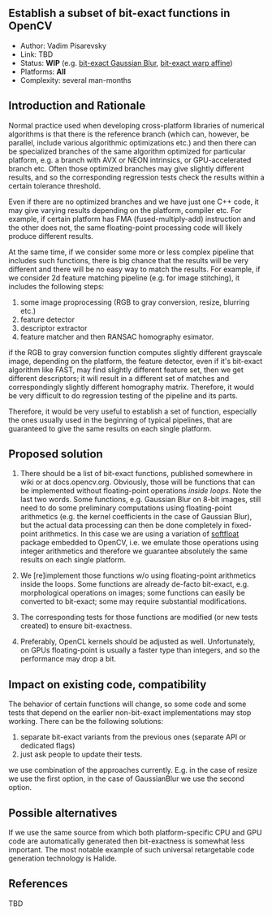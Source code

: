 ## Establish a subset of bit-exact functions in OpenCV

* Author: Vadim Pisarevsky
* Link: TBD
* Status: **WIP** (e.g. [bit-exact Gaussian Blur](https://github.com/opencv/opencv/pull/10898), [bit-exact warp affine](https://github.com/opencv/opencv/pull/10921)) 
* Platforms: **All**
* Complexity: several man-months

## Introduction and Rationale

Normal practice used when developing cross-platform libraries of numerical algorithms is that there is the reference branch (which can, however, be parallel, include various algorithmic optimizations etc.) and then there can be specialized branches of the same algorithm optimized for particular platform, e.g. a branch with AVX or NEON intrinsics, or GPU-accelerated branch etc. Often those optimized branches may give slightly different results, and so the corresponding regression tests check the results within a certain tolerance threshold.

Even if there are no optimized branches and we have just one C++ code, it may give varying results depending on the platform, compiler etc. For example, if certain platform has FMA (fused-multiply-add) instruction and the other does not, the same floating-point processing code will likely produce different results.

At the same time, if we consider some more or less complex pipeline that includes such functions, there is big chance that the results will be very different and there will be no easy way to match the results. For example, if we consider 2d feature matching pipeline (e.g. for image stitching), it includes the following steps:

1. some image proprocessing (RGB to gray conversion, resize, blurring etc.)
1. feature detector
1. descriptor extractor
1. feature matcher and then RANSAC homography esimator.

if the RGB to gray conversion function computes slightly different grayscale image, depending on the platform, the feature detector, even if it's bit-exact algorithm like FAST, may find slightly different feature set, then we get different descriptors; it will result in a different set of matches and correspondingly slightly different homography matrix. Therefore, it would be very difficult to do regression testing of the pipeline and its parts.

Therefore, it would be very useful to establish a set of function, especially the ones usually used in the beginning of typical pipelines, that are guaranteed to give the same results on each single platform.

## Proposed solution

1. There should be a list of bit-exact functions, published somewhere in wiki or at docs.opencv.org. Obviously, those will be functions that can be implemented without floating-point operations _inside_ _loops_. Note the last two words. Some functions, e.g. Gaussian Blur on 8-bit images, still need to do some preliminary computations using floating-point arithmetics (e.g. the kernel coefficients in the case of Gaussian Blur), but the actual data processing can then be done completely in fixed-point arithmetics. In this case we are using a variation of [softfloat](http://www.jhauser.us/arithmetic/SoftFloat.html) package embedded to OpenCV, i.e. we emulate those operations using integer arithmetics and therefore we guarantee absolutely the same results on each single platform.

2. We [re]implement those functions w/o using floating-point arithmetics inside the loops. Some functions are already de-facto bit-exact, e.g. morphological operations on images; some functions can easily be converted to bit-exact; some may require substantial modifications.

3. The corresponding tests for those functions are modified (or new tests created) to ensure bit-exactness.

4. Preferably, OpenCL kernels should be adjusted as well. Unfortunately, on GPUs floating-point is usually a faster type than integers, and so the performance may drop a bit.

## Impact on existing code, compatibility

The behavior of certain functions will change, so some code and some tests that depend on the earlier non-bit-exact implementations may stop working. There can be the following solutions:

1. separate bit-exact variants from the previous ones (separate API or dedicated flags)
1. just ask people to update their tests.

we use combination of the approaches currently. E.g. in the case of resize we use the first option, in the case of GaussianBlur we use the second option. 

## Possible alternatives

If we use the same source from which both platform-specific CPU and GPU code are automatically generated then bit-exactness is somewhat less important. The most notable example of such universal retargetable code generation technology is Halide.

## References

TBD
